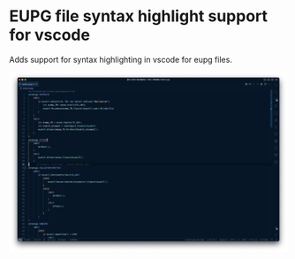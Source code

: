 # EUPG file syntax highlight support for vscode

Adds support for syntax highlighting in vscode for eupg files.

<img src="assets/vscode.png" alt="vscode image">